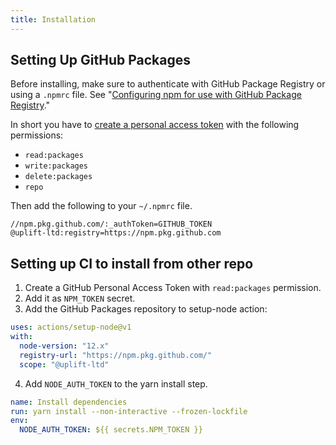 ```yaml
---
title: Installation
---
```


## Setting Up GitHub Packages

Before installing, make sure to authenticate with GitHub Package Registry or using a `.npmrc` file.
See
"[Configuring npm for use with GitHub Package Registry](https://help.github.com/en/articles/configuring-npm-for-use-with-github-package-registry#authenticating-to-github-package-registry)."

In short you have to
[create a personal access token](https://docs.github.com/en/packages/publishing-and-managing-packages/about-github-packages#about-tokens)
with the following permissions:

- `read:packages`
- `write:packages`
- `delete:packages`
- `repo`

Then add the following to your `~/.npmrc` file.

    //npm.pkg.github.com/:_authToken=GITHUB_TOKEN
    @uplift-ltd:registry=https://npm.pkg.github.com

## Setting up CI to install from other repo

1. Create a GitHub Personal Access Token with `read:packages` permission.
2. Add it as `NPM_TOKEN` secret.
3. Add the GitHub Packages repository to setup-node action:

```yml
uses: actions/setup-node@v1
with:
  node-version: "12.x"
  registry-url: "https://npm.pkg.github.com/"
  scope: "@uplift-ltd"
```

4. Add `NODE_AUTH_TOKEN` to the yarn install step.

```yml
name: Install dependencies
run: yarn install --non-interactive --frozen-lockfile
env:
  NODE_AUTH_TOKEN: ${{ secrets.NPM_TOKEN }}
```
